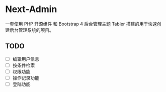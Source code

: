 # Next-Admin

一套使用 PHP 开源组件 和 Bootstrap 4 后台管理主题 Tabler 搭建的用于快速创建后台管理系统的项目。

## TODO

- [ ] 编辑用户信息
- [ ] 按条件检索
- [ ] 权限功能
- [ ] 操作记录功能
- [ ] 登陆功能